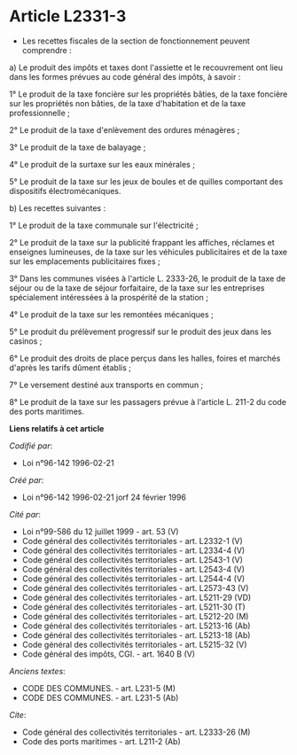 # Article L2331-3

- Les recettes fiscales de la section de fonctionnement peuvent comprendre :

a) Le produit des impôts et taxes dont l'assiette et le recouvrement ont lieu dans les formes prévues au code général des
impôts, à savoir :

1° Le produit de la taxe foncière sur les propriétés bâties, de la taxe foncière sur les propriétés non bâties, de la taxe
d'habitation et de la taxe professionnelle ;

2° Le produit de la taxe d'enlèvement des ordures ménagères ;

3° Le produit de la taxe de balayage ;

4° Le produit de la surtaxe sur les eaux minérales ;

5° Le produit de la taxe sur les jeux de boules et de quilles comportant des dispositifs électromécaniques.

b) Les recettes suivantes :

1° Le produit de la taxe communale sur l'électricité ;

2° Le produit de la taxe sur la publicité frappant les affiches, réclames et enseignes lumineuses, de la taxe sur les
véhicules publicitaires et de la taxe sur les emplacements publicitaires fixes ;

3° Dans les communes visées à l'article L. 2333-26, le produit de la taxe de séjour ou de la taxe de séjour forfaitaire, de
la taxe sur les entreprises spécialement intéressées à la prospérité de la station ;

4° Le produit de la taxe sur les remontées mécaniques ;

5° Le produit du prélèvement progressif sur le produit des jeux dans les casinos ;

6° Le produit des droits de place perçus dans les halles, foires et marchés d'après les tarifs dûment établis ;

7° Le versement destiné aux transports en commun ;

8° Le produit de la taxe sur les passagers prévue à l'article L. 211-2 du code des ports maritimes.

**Liens relatifs à cet article**

_Codifié par_:

  - Loi n°96-142 1996-02-21

_Créé par_:

  - Loi n°96-142 1996-02-21 jorf 24 février 1996

_Cité par_:

  - Loi n°99-586 du 12 juillet 1999 - art. 53 (V)
  - Code général des collectivités territoriales - art. L2332-1 (V)
  - Code général des collectivités territoriales - art. L2334-4 (V)
  - Code général des collectivités territoriales - art. L2543-1 (V)
  - Code général des collectivités territoriales - art. L2543-4 (V)
  - Code général des collectivités territoriales - art. L2544-4 (V)
  - Code général des collectivités territoriales - art. L2573-43 (V)
  - Code général des collectivités territoriales - art. L5211-29 (VD)
  - Code général des collectivités territoriales - art. L5211-30 (T)
  - Code général des collectivités territoriales - art. L5212-20 (M)
  - Code général des collectivités territoriales - art. L5213-16 (Ab)
  - Code général des collectivités territoriales - art. L5213-18 (Ab)
  - Code général des collectivités territoriales - art. L5215-32 (V)
  - Code général des impôts, CGI. - art. 1640 B (V)

_Anciens textes_:

  - CODE DES COMMUNES. - art. L231-5 (M)
  - CODE DES COMMUNES. - art. L231-5 (Ab)

_Cite_:

  - Code général des collectivités territoriales - art. L2333-26 (M)
  - Code des ports maritimes - art. L211-2 (Ab)
